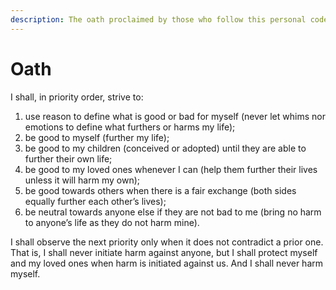 ```yaml
---
description: The oath proclaimed by those who follow this personal code of ethic.
---
```


# Oath

I shall, in priority order, strive to:

1. use reason to define what is good or bad for myself \(never let whims nor emotions to define what furthers or harms my life\);
2. be good to myself \(further my life\);
3. be good to my children \(conceived or adopted\) until they are able to further their own life;
4. be good to my loved ones whenever I can \(help them further their lives unless it will harm my own\);
5. be good towards others when there is a fair exchange \(both sides equally further each other’s lives\);
6. be neutral towards anyone else if they are not bad to me \(bring no harm to anyone’s life as they do not harm mine\).

I shall observe the next priority only when it does not contradict a prior one. That is, I shall never initiate harm against anyone, but I shall protect myself and my loved ones when harm is initiated against us. And I shall never harm myself.

